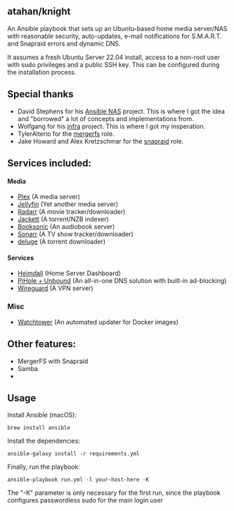 
## atahan/knight
An Ansible playbook that sets up an Ubuntu-based home media server/NAS with reasonable security, auto-updates, e-mail notifications for S.M.A.R.T. and Snapraid errors and dynamic DNS. 

It assumes a fresh Ubuntu Server 22.04 install, access to a non-root user with sudo privileges and a public SSH key. This can be configured during the installation process.

## Special thanks
* David Stephens for his [Ansible NAS](https://github.com/davestephens/ansible-nas) project. This is where I got the idea and "borrowed" a lot of concepts and implementations from.
* Wolfgang for his [infra](https://github.com/notthebee/infra) project. This is where I got my insperation. 
* TylerAlterio for the [mergerfs](https://github.com/tyalt1/mediaserver/tree/master/roles/mergerfs) role.
* Jake Howard and Alex Kretzschmar for the [snapraid](https://github.com/RealOrangeOne/ansible-role-snapraid/commits?author=IronicBadger) role.


## Services included:

#### Media
* [Plex](https://hub.docker.com/r/linuxserver/plex) (A media server)
* [Jellyfin](https://hub.docker.com/r/linuxserver/jellyfin) (Yet another media server)
* [Radarr](https://hub.docker.com/r/linuxserver/radarr) (A movie tracker/downloader)
* [Jackett](https://hub.docker.com/r/linuxserver/jackett) (A torrent/NZB indexer)
* [Booksonic](https://hub.docker.com/r/linuxserver/booksonic) (An audiobook server)
* [Sonarr](https://hub.docker.com/r/linuxserver/sonarr) (A TV show tracker/downloader)
* [deluge](https://hub.docker.com/r/linuxserver/deluge) (A torrent downloader)

#### Services
* [Heimdall](https://hub.docker.com/r/linuxserver/heimdall) (Home Server Dashboard)
* [PiHole + Unbound](https://github.com/chriscrowe/docker-pihole-unbound) (An all-in-one DNS solution with built-in ad-blocking)
* [Wireguard](https://hub.docker.com/r/linuxserver/wireguard) (A VPN server)

### Misc
* [Watchtower](https://hub.docker.com/r/containrrr/watchtower) (An automated updater for Docker images)



## Other features:
* MergerFS with Snapraid
* Samba
*

## Usage
Install Ansible (macOS):
```
brew install ansible
```

Install the dependencies:
```
ansible-galaxy install -r requirements.yml
```
Finally, run the playbook:
```
ansible-playbook run.yml -l your-host-here -K
```
The "-K" parameter is only necessary for the first run, since the playbook configures passwordless sudo for the main login user

